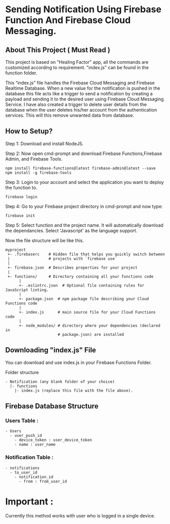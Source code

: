 # Sending Notification Using Firebase Function And Firebase Cloud Messaging.

## About This Project ( Must Read )

This project is based on "Healing Factor" app, all the commands are customized according to requirement. "index.js" can be found in the function folder. 

This “index.js” file handles the Firebase Cloud Messaging and Firebase Realtime Database. When a new value for the notification is pushed in the database this file acts like a trigger to send a notification by creating a payload and sending it to the desired user using Firebase Cloud Messaging Service. I have also created a trigger to delete user details from the database when the user deletes his/her account from the authentication services. This will this remove unwanted data from database.

## How to Setup?

Step 1: Download and install NodeJS.

Step 2: Now open cmd-prompt and download Firebase Functions,Firebase Admin, and Firebase Tools.  

````
npm install firebase-functions@latest firebase-admin@latest --save
npm install -g firebase-tools
````

Step 3: Login to your account and select the application you want to deploy the function to.

````
firebase login
````

Step 4: Go to your Firebase project directory in cmd-prompt and now type:

````
firebase init
````

Step 5: Select  function and the project name. It will automatically download the dependancies. Select 'Javascript' as the language support.

Now the file structure will be like this.
````
myproject
 +- .firebaserc    # Hidden file that helps you quickly switch between
 |                 # projects with `firebase use`
 |
 +- firebase.json  # Describes properties for your project
 |
 +- functions/     # Directory containing all your functions code
      |
      +- .eslintrc.json  # Optional file containing rules for JavaScript linting.
      |
      +- package.json  # npm package file describing your Cloud Functions code
      |
      +- index.js      # main source file for your Cloud Functions code
      |
      +- node_modules/ # directory where your dependencies (declared in
                       # package.json) are installed

````

## Downloading "index.js" File

You can download and use index.js in your Firebase Functions Folder.

Folder structure

```
- Notification (any blank folder of your choice)
  |- functions
    |- index.js (replace this file with the file above).
```


## Firebase Database Structure

### Users Table :

```
- Users
  - user_push_id
    - device_token : user_device_token
    - name : user_name
```

### Notification Table :

```
- notifications
  - to_user_id
    - notification_id
      - from : from_user_id
```

# Important :

Currently this method works with user who is logged in a single device.
